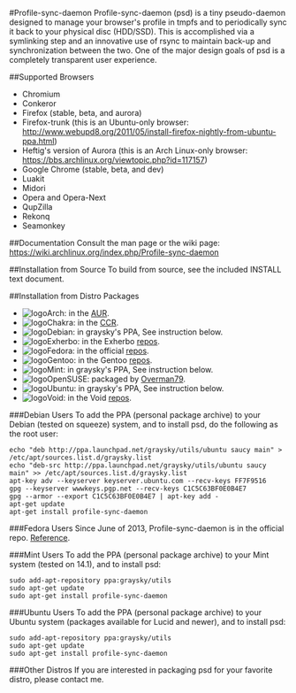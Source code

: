 #Profile-sync-daemon
Profile-sync-daemon (psd) is a tiny pseudo-daemon designed to manage your browser's profile in tmpfs and to periodically sync it back to your physical disc (HDD/SSD). This is accomplished via a symlinking step and an innovative use of rsync to maintain back-up and synchronization between the two. One of the major design goals of psd is a completely transparent user experience.

##Supported Browsers
* Chromium
* Conkeror
* Firefox (stable, beta, and aurora)
* Firefox-trunk (this is an Ubuntu-only browser: http://www.webupd8.org/2011/05/install-firefox-nightly-from-ubuntu-ppa.html)
* Heftig's version of Aurora (this is an Arch Linux-only browser: https://bbs.archlinux.org/viewtopic.php?id=117157)
* Google Chrome (stable, beta, and dev)
* Luakit
* Midori
* Opera and Opera-Next
* QupZilla
* Rekonq
* Seamonkey

##Documentation
Consult the man page or the wiki page: https://wiki.archlinux.org/index.php/Profile-sync-daemon

##Installation from Source
To build from source, see the included INSTALL text document.

##Installation from Distro Packages
* ![logo](http://www.monitorix.org/imgs/archlinux.png "arch logo")Arch: in the [AUR](https://aur.archlinux.org/packages/profile-sync-daemon).
* ![logo](http://chakra-linux.org/img/icon/chakra-kde_32.png "chakra logo")Chakra: in the [CCR](http://chakra-linux.org/ccr/packages.php?ID=5008).
* ![logo](http://freedos-32.sourceforge.net/lean/debian_logo.png "debian logo")Debian: in graysky's PPA, See instruction below.
* ![logo](http://cloud.ohloh.net/attachments/14589/me_small.png "exherbo logo")Exherbo: in the Exherbo [repos](http://git.exherbo.org/summer/packages/net-www/profile-sync-daemon).
* ![logo](http://s9.postimg.org/p5f1tscxn/fedora.jpg "fedora logo")Fedora: in the official [repos](http://koji.fedoraproject.org/koji/packageinfo?packageID=16307).
* ![logo](http://www.monitorix.org/imgs/gentoo.png "gentoo logo")Gentoo: in the Gentoo [repos](http://packages.gentoo.org/package/www-misc/profile-sync-daemon).
* ![logo](http://i1-news.softpedia-static.com/images/extra/LINUX/small/slw106news5.png "mint logo")Mint: in graysky's PPA, See instruction below.
* ![logo](http://s30.postimg.org/auetslwfh/opensuse.jpg "open suse")OpenSUSE: packaged by [Overman79](http://download.opensuse.org/repositories/home:/Overman79:/Laptop).
* ![logo](http://www.monitorix.org/imgs/ubuntu.png "ubuntu logo")Ubuntu: in graysky's PPA, See instruction below.
* ![logo](http://s23.postimg.org/5pabe2o5z/void_logo_transparent.png "void logo")Void: in the Void [repos](https://github.com/xtraeme/xbps-packages/tree/master/srcpkgs/profile-sync-daemon).

###Debian Users
To add the PPA (personal package archive) to your Debian (tested on squeeze) system, and to install psd, do the following as the root user:

    echo "deb http://ppa.launchpad.net/graysky/utils/ubuntu saucy main" > /etc/apt/sources.list.d/graysky.list
    echo "deb-src http://ppa.launchpad.net/graysky/utils/ubuntu saucy main" >> /etc/apt/sources.list.d/graysky.list
    apt-key adv --keyserver keyserver.ubuntu.com --recv-keys FF7F9516
    gpg --keyserver wwwkeys.pgp.net --recv-keys C1C5C63BF0E0B4E7
    gpg --armor --export C1C5C63BF0E0B4E7 | apt-key add -
    apt-get update
    apt-get install profile-sync-daemon

###Fedora Users
Since June of 2013, Profile-sync-daemon is in the official repo. [Reference](https://bugzilla.redhat.com/show_bug.cgi?id=968253).

###Mint Users
To add the PPA (personal package archive) to your Mint system (tested on 14.1), and to install psd:

    sudo add-apt-repository ppa:graysky/utils
    sudo apt-get update
    sudo apt-get install profile-sync-daemon

###Ubuntu Users
To add the PPA (personal package archive) to your Ubuntu system (packages available for Lucid and newer), and to install psd:

    sudo add-apt-repository ppa:graysky/utils
    sudo apt-get update
    sudo apt-get install profile-sync-daemon

###Other Distros
If you are interested in packaging psd for your favorite distro, please contact me.
